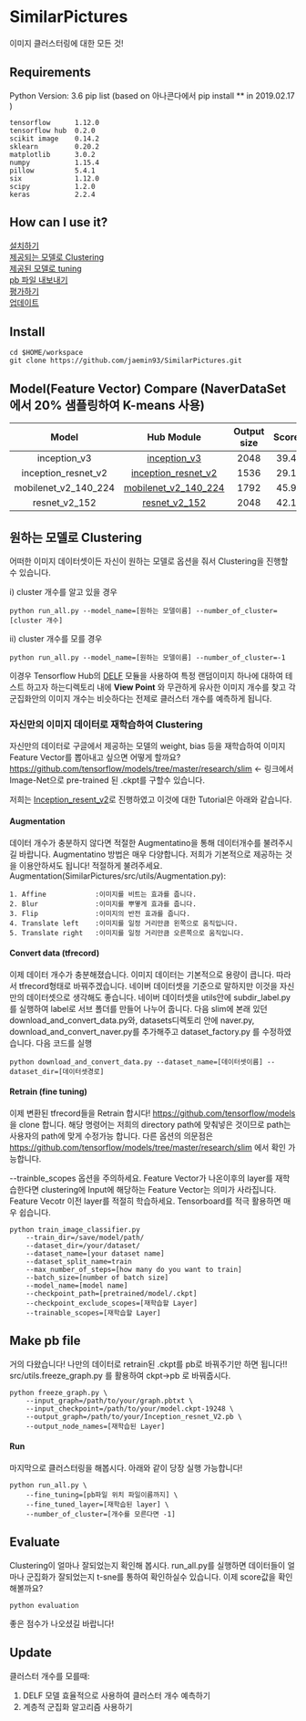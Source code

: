 ﻿# SimilarPictures
이미지 클러스터링에 대한 모든 것!

## Requirements
Python Version: 3.6
pip list (based on 아나콘다에서 pip install ** in 2019.02.17 )
```
tensorflow      1.12.0
tensorflow hub  0.2.0
scikit image    0.14.2
sklearn         0.20.2
matplotlib      3.0.2
numpy           1.15.4
pillow          5.4.1
six             1.12.0
scipy           1.2.0
keras           2.2.4
```

## How can I use it?

<a href="#Install">설치하기</a><br>
<a href='#Clustering'>제공되는 모델로 Clustering</a><br>
<a href='#Finetuning'>제공된 모델로 tuning</a><br>
<a href='#Export'>pb 파일 내보내기</a><br>
<a href='#Eval'>평가하기</a><br>
<a href='#Update'>업데이트</a><br>

## Install
<a id='Install'></a>
```
cd $HOME/workspace
git clone https://github.com/jaemin93/SimilarPictures.git
```

## Model(Feature Vector) Compare (NaverDataSet에서 20% 샘플링하여 K-means 사용) 
Model | Hub Module | Output size | Score 
:------:|:---------------:|:---------------------:|:-----------:
inception_v3 | [inception_v3](https://tfhub.dev/google/imagenet/inception_v3/feature_vector/1)| 2048 | 39.4 
inception_resnet_v2 |[inception_resnet_v2](https://tfhub.dev/google/imagenet/inception_resnet_v2/feature_vector/1)| 1536 | 29.1
mobilenet_v2_140_224| [mobilenet_v2_140_224](https://tfhub.dev/google/imagenet/mobilenet_v2_140_224/feature_vector/2)| 1792 | 45.9
resnet_v2_152|[resnet_v2_152](https://tfhub.dev/google/imagenet/resnet_v2_152/feature_vector/1)| 2048 | 42.1


## **원하는 모델로 Clustering**
<a id='Clustering'></a>

어떠한 이미지 데이터셋이든 자신이 원하는 모델로 옵션을 줘서 Clustering을 진행할 수 있습니다.

i) cluster 개수를 알고 있을 경우
```
python run_all.py --model_name=[원하는 모델이름] --number_of_cluster=[cluster 개수]
```

ii) cluster 개수를 모를 경우
```
python run_all.py --model_name=[원하는 모델이름] --number_of_cluster=-1
```
이경우 Tensorflow Hub의 [DELF](https://tfhub.dev/google/delf/1) 모듈을 사용하여 특정 랜덤이미지 하나에 대하여 테스트 하고자 하는디렉토리 내에 **View Point** 와 무관하게 유사한 이미지 개수를 찾고 각 군집화안의 이미지 개수는 비슷하다는 전제로 클러스터 개수를 예측하게 됩니다.

### **자신만의 이미지 데이터로 재학습하여 Clustering**
<a id='Finetuning'></a>

자신만의 데이터로 구글에서 제공하는 모델의 weight, bias 등을 재학습하여 이미지 Feature Vector를 뽑아내고 싶으면 어떻게 할까요?
https://github.com/tensorflow/models/tree/master/research/slim <- 링크에서 Image-Net으로 pre-trained 된 .ckpt를 구할수 있습니다. 

저희는 [Inception_resent_v2](http://download.tensorflow.org/models/inception_resnet_v2_2016_08_30.tar.gz)로 진행하였고 이것에 대한 Tutorial은 아래와 같습니다.

#### Augmentation

데이터 개수가 충분하지 않다면 적절한 Augmentatino을 통해 데이터개수를 불려주시길 바랍니다.
Augmentatino 방법은 매우 다양합니다. 저희가 기본적으로 제공하는 것을 이용안하셔도 됩니다! 적절하게 불려주세요.
Augmentation(SimilarPictures/src/utils/Augmentation.py):

    1. Affine            :이미지를 비트는 효과를 줍니다.
    2. Blur              :이미지를 뿌옇게 효과를 줍니다.
    3. Flip              :이미지의 반전 효과를 줍니다.
    4. Translate left    :이미지를 일정 거리만큼 왼쪽으로 움직입니다.
    5. Translate right   :이미지를 일정 거리만큼 오른쪽으로 움직입니다.

#### Convert data (tfrecord)

이제 데이터 개수가 충분해졌습니다. 이미지 데이터는 기본적으로 용량이 큽니다. 따라서 tfrecord형태로 바꿔주겠습니다. 네이버 데이터셋을 기준으로 말하지만 이것을 자신만의 데이터셋으로 생각해도 좋습니다.
네이버 데이터셋을 utils안에 subdir_label.py를 실행하여 label로 서브 폴더를 만들어 나누어 줍니다. 
다음 slim에 본래 있던 download_and_convert_data.py와, datasets디렉토리 안에 naver.py, download_and_convert_naver.py를 추가해주고 dataset_factory.py 를 수정하였습니다. 다음 코드를 실행

```
python download_and_convert_data.py --dataset_name=[데이터셋이름] --dataset_dir=[데이터셋경로]
```

#### Retrain (fine tuning)

이제 변환된 tfrecord들을 Retrain 합시다!
https://github.com/tensorflow/models 을 clone 합니다.
해당 명령어는 저희의 directory path에 맞춰넣은 것이므로 path는 사용자의 path에 맞게 수정가능 합니다.
다른 옵션의 의문점은 https://github.com/tensorflow/models/tree/master/research/slim 에서 확인 가능합니다.

--trainble_scopes 옵션을 주의하세요. Feature Vector가 나온이후의 layer를 재학습한다면 clustering에 Input에 해당하는 Feature Vector는 의미가 사라집니다. Feature Vecotr 이전 layer를 적절히 학습하세요. Tensorboard를 적극 활용하면 매우 쉽습니다.

```
python train_image_classifier.py 
    --train_dir=/save/model/path/
    --dataset_dir=/your/dataset/
    --dataset_name=[your dataset name]
    --dataset_split_name=train 
    --max_number_of_steps=[how many do you want to train]
    --batch_size=[number of batch size]
    --model_name=[model name]
    --checkpoint_path=[pretrained/model/.ckpt]
    --checkpoint_exclude_scopes=[재학습할 Layer] 
    --trainable_scopes=[재학습할 Layer]
```

## Make pb file
<a id='Export'></a>
거의 다왔습니다! 나만의 데이터로 retrain된 .ckpt를 pb로 바꿔주기만 하면 됩니다!!
src/utils.freeze_graph.py 를 활용하여 ckpt->pb 로 바꿔줍시다.


```
python freeze_graph.py \
    --input_graph=/path/to/your/graph.pbtxt \
    --input_checkpoint=/path/to/your/model.ckpt-19248 \
    --output_graph=/path/to/your/Inception_resnet_V2.pb \
    --output_node_names=[재학습된 Layer]
```

#### Run

마지막으로 클러스터링을 해봅시다. 아래와 같이 당장 실행 가능합니다!

```
python run_all.py \
    --fine_tuning=[pb파일 위치 파일이름까지] \
    --fine_tuned_layer=[재학습된 layer] \
    --number_of_cluster=[개수를 모른다면 -1]
```

## Evaluate
<a id='Eval'></a>
Clustering이 얼마나 잘되었는지 확인해 봅시다. run_all.py를 실행하면 데이터들이 얼마나 군집화가 잘되었는지 t-sne를 통하여 확인하실수 있습니다. 이제 score값을 확인해볼까요?

```
python evaluation
```

좋은 점수가 나오셨길 바랍니다! 


## Update
<a id='Update'></a>
클러스터 개수를 모를때:

1. DELF 모델 효율적으로 사용하여 클러스터 개수 예측하기
2. 계층적 군집화 알고리즘 사용하기